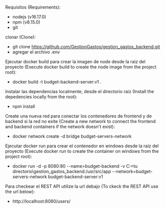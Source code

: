 Requisitos (Requirements):
- nodejs (v16.17.0)
- npm (v8.15.0)
- git

clonar (Clone):
- git clone https://github.com/GestionGastos/gestion_gastos_backend.git
- agregar el archivo .env

Ejecutar docker build para crear la imagen de node desde la raiz del proyecto (Execute docker build to create the node image from the project root):
- docker build -t budget-backend-server:v1 .

Instalar las dependencias localmente, desde el directorio raiz (Install the depedencies locally from the root):
- npm install

Create una nueva red para conectar los contenedores de frontend y de backend si la red no exite (Create a new network to connect the frontend and backend containers if the network doesn't exist):
- docker network create -d bridge budget-servers-network

Ejecutar docker run para crear el contenedor en windows desde la raiz del proyecto (Execute docker run to create the container on windows from the project root):
- docker run -d -p 8080:80 --name=budget-backend -v C:\<tu directorio\gestion_gastos_backend:/usr/src/app --network=budget-servers-network budget-backend-server:v1

Para checkear el REST API utilize la url debajo (To ckeck the REST API use the url below):
- http://localhost:8080/users/
